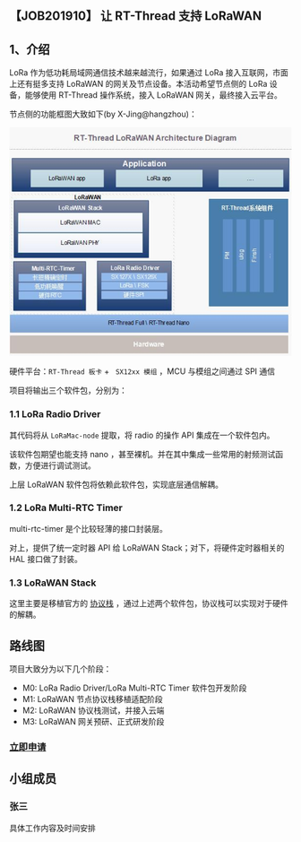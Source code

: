 ## 【JOB201910】 让 RT-Thread 支持 LoRaWAN

## 1、介绍

LoRa 作为低功耗局域网通信技术越来越流行，如果通过 LoRa 接入互联网，市面上还有挺多支持 LoRaWAN 的网关及节点设备。本活动希望节点侧的 LoRa 设备，能够使用 RT-Thread 操作系统，接入 LoRaWAN 网关，最终接入云平台。

节点侧的功能框图大致如下(by X-Jing@hangzhou)：

![LoRaWAN_Architecture_Diagram](figures/LoRaWAN_Architecture_Diagram.jpg)

硬件平台：`RT-Thread 板卡` + ` SX12xx 模组` ，MCU 与模组之间通过 SPI 通信

项目将输出三个软件包，分别为：

### 1.1 LoRa Radio Driver

其代码将从 `LoRaMac-node` 提取，将 radio 的操作 API 集成在一个软件包内。

该软件包期望也能支持 nano ，甚至裸机。并在其中集成一些常用的射频测试函数，方便进行调试测试。

上层 LoRaWAN 软件包将依赖此软件包，实现底层通信解耦。

### 1.2 LoRa Multi-RTC Timer

multi-rtc-timer 是个比较轻薄的接口封装层。

对上，提供了统一定时器 API 给 LoRaWAN Stack；对下，将硬件定时器相关的 HAL 接口做了封装。

### 1.3 LoRaWAN Stack

这里主要是移植官方的 [协议栈]( https://github.com/Lora-net/LoRaMac-node ) ，通过上述两个软件包，协议栈可以实现对于硬件的解耦。

## 路线图 

项目大致分为以下几个阶段：

- M0: LoRa Radio Driver/LoRa Multi-RTC Timer 软件包开发阶段
- M1: LoRaWAN 节点协议栈移植适配阶段
- M2: LoRaWAN 协议栈测试，并接入云端
- M3: LoRaWAN 网关预研、正式研发阶段

### [立即申请]( https://github.com/RT-Thread/community-activities/edit/master/2019/JOB201910.md )

## 小组成员

### 张三

具体工作内容及时间安排

